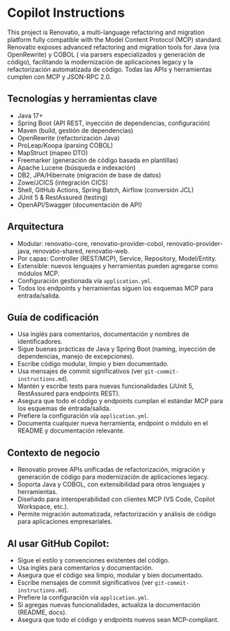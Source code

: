 # Copilot Instructions

This project is Renovatio, a multi-language refactoring and migration platform fully compatible with the Model Content
Protocol (MCP) standard. Renovatio exposes advanced refactoring and migration tools for Java (via OpenRewrite) y COBOL (
via parsers especializados y generación de código), facilitando la modernización de aplicaciones legacy y la
refactorización automatizada de código. Todas las APIs y herramientas cumplen con MCP y JSON-RPC 2.0.

## Tecnologías y herramientas clave

- Java 17+
- Spring Boot (API REST, inyección de dependencias, configuración)
- Maven (build, gestión de dependencias)
- OpenRewrite (refactorización Java)
- ProLeap/Koopa (parsing COBOL)
- MapStruct (mapeo DTO)
- Freemarker (generación de código basada en plantillas)
- Apache Lucene (búsqueda e indexación)
- DB2, JPA/Hibernate (migración de base de datos)
- Zowe/JCICS (integración CICS)
- Shell, GitHub Actions, Spring Batch, Airflow (conversión JCL)
- JUnit 5 & RestAssured (testing)
- OpenAPI/Swagger (documentación de API)

## Arquitectura

- Modular: renovatio-core, renovatio-provider-cobol, renovatio-provider-java, renovatio-shared, renovatio-web.
- Por capas: Controller (REST/MCP), Service, Repository, Model/Entity.
- Extensible: nuevos lenguajes y herramientas pueden agregarse como módulos MCP.
- Configuración gestionada vía `application.yml`.
- Todos los endpoints y herramientas siguen los esquemas MCP para entrada/salida.

## Guía de codificación

- Usa inglés para comentarios, documentación y nombres de identificadores.
- Sigue buenas prácticas de Java y Spring Boot (naming, inyección de dependencias, manejo de excepciones).
- Escribe código modular, limpio y bien documentado.
- Usa mensajes de commit significativos (ver `git-commit-instructions.md`).
- Mantén y escribe tests para nuevas funcionalidades (JUnit 5, RestAssured para endpoints REST).
- Asegura que todo el código y endpoints cumplan el estándar MCP para los esquemas de entrada/salida.
- Prefiere la configuración vía `application.yml`.
- Documenta cualquier nueva herramienta, endpoint o módulo en el README y documentación relevante.

## Contexto de negocio

- Renovatio provee APIs unificadas de refactorización, migración y generación de código para modernización de
  aplicaciones legacy.
- Soporta Java y COBOL, con extensibilidad para otros lenguajes y herramientas.
- Diseñado para interoperabilidad con clientes MCP (VS Code, Copilot Workspace, etc.).
- Permite migración automatizada, refactorización y análisis de código para aplicaciones empresariales.

## Al usar GitHub Copilot:

- Sigue el estilo y convenciones existentes del código.
- Usa inglés para comentarios y documentación.
- Asegura que el código sea limpio, modular y bien documentado.
- Escribe mensajes de commit significativos (ver `git-commit-instructions.md`).
- Prefiere la configuración vía `application.yml`.
- Si agregas nuevas funcionalidades, actualiza la documentación (README, docs).
- Asegura que todo el código y endpoints nuevos sean MCP-compliant.
